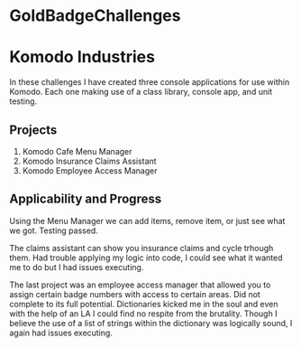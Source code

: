 # GoldBadgeChallenges
# Komodo Industries
In these challenges I have created three console applications for use within Komodo. Each one making use of a class library, console app, and unit testing.
## Projects
1. Komodo Cafe Menu Manager
2. Komodo Insurance Claims Assistant
3. Komodo Employee Access Manager

## Applicability and Progress

Using the Menu Manager we can add items, remove item, or just see what we got.
Testing passed.

The claims assistant can show you insurance claims and cycle trhough them.
Had trouble applying my logic into code, I could see what it wanted me to do but I had issues executing.

The last project was an employee access manager that allowed you to assign certain badge numbers with access to certain areas.
Did not complete to its full potential. Dictionaries kicked me in the soul and even with the help of an LA I could find no respite from the brutality.
Though I believe the use of a list of strings within the dictionary was logically sound, I again had issues executing.
